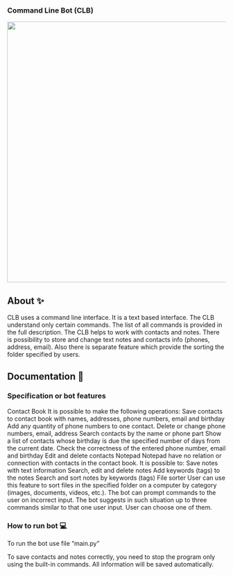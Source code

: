 ### Command Line Bot (CLB)

<p align="center">
      <img src="https://static.vecteezy.com/system/resources/previews/007/198/990/non_2x/clb-letter-logo-design-on-white-background-clb-creative-initials-letter-logo-concept-clb-letter-design-vector.jpg" width="1010", height="600">
</p>


## About ✨

CLB uses a command line interface. It is a text based interface. The CLB understand only certain commands. The list of all commands is provided in the full description. The CLB helps to work with contacts and notes. There is possibility to store and change text notes and contacts info (phones, address, email). Also there is separate feature which provide the sorting the folder specified by users.

## Documentation 📗

### Specification or bot features

Contact Book It is possible to make the following operations:
Save contacts to contact book with names, addresses, phone numbers, email and birthday
Add any quantity of phone numbers to one contact.
Delete or change phone numbers, email, address
Search contacts by the name or phone part
Show a list of contacts whose birthday is due the specified number of days from the current date.
Check the correctness of the entered phone number, email and birthday
Edit and delete contacts
Notepad Notepad have no relation or connection with contacts in the contact book. It is possible to:
Save notes with text information
Search, edit and delete notes
Add keywords (tags) to the notes
Search and sort notes by keywords (tags)
File sorter User can use this feature to sort files in the specified folder on a computer by category (images, documents, videos, etc.).
The bot can prompt commands to the user on incorrect input. The bot suggests in such situation up to three commands similar to that one user input. User can choose one of them.

### How to run bot 💻
To run the bot use file “main.py”

To save contacts and notes correctly, you need to stop the program only using the built-in commands. All information will be saved automatically.